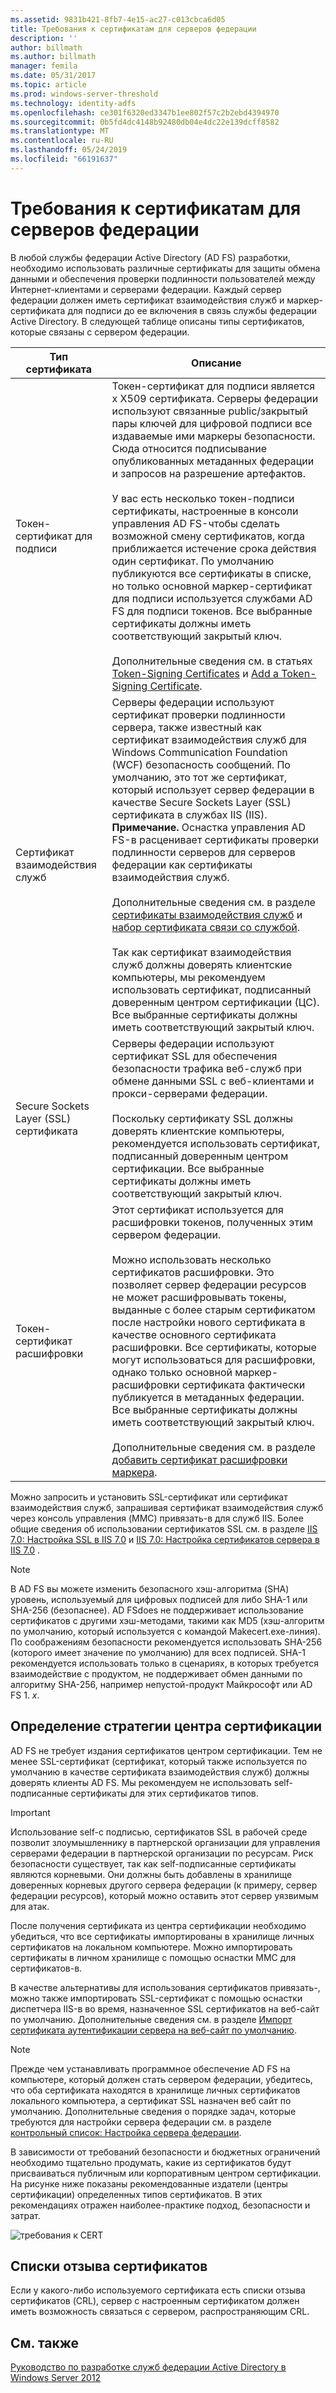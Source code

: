 ```yaml
---
ms.assetid: 9831b421-8fb7-4e15-ac27-c013cbca6d05
title: Требования к сертификатам для серверов федерации
description: ''
author: billmath
ms.author: billmath
manager: femila
ms.date: 05/31/2017
ms.topic: article
ms.prod: windows-server-threshold
ms.technology: identity-adfs
ms.openlocfilehash: ce301f6320ed3347b1ee802f57c2b2ebd4394970
ms.sourcegitcommit: 0b5fd4dc4148b92480db04e4dc22e139dcff8582
ms.translationtype: MT
ms.contentlocale: ru-RU
ms.lasthandoff: 05/24/2019
ms.locfileid: "66191637"
---
```

# <a name="certificate-requirements-for-federation-servers"></a>Требования к сертификатам для серверов федерации

В любой службы федерации Active Directory \(AD FS\) разработки, необходимо использовать различные сертификаты для защиты обмена данными и обеспечения проверки подлинности пользователей между Интернет-клиентами и серверами федерации. Каждый сервер федерации должен иметь сертификат взаимодействия служб и маркер\-сертификата для подписи до ее включения в связь службы федерации Active Directory. В следующей таблице описаны типы сертификатов, которые связаны с сервером федерации.  
  
|Тип сертификата|Описание|  
|--------------------|---------------|  
|Токен\-сертификат для подписи|Токен\-сертификат для подписи является x X509 сертификата. Серверы федерации используют связанные public\/закрытый пары ключей для цифровой подписи все издаваемые ими маркеры безопасности. Сюда относится подписывание опубликованных метаданных федерации и запросов на разрешение артефактов.<br /><br />У вас есть несколько токен\-подписи сертификаты, настроенные в консоли управления AD FS\-чтобы сделать возможной смену сертификатов, когда приближается истечение срока действия один сертификат. По умолчанию публикуются все сертификаты в списке, но только основной маркер\-сертификат для подписи используется службами AD FS для подписи токенов. Все выбранные сертификаты должны иметь соответствующий закрытый ключ.<br /><br />Дополнительные сведения см. в статьях [Token-Signing Certificates](Token-Signing-Certificates.md) и [Add a Token-Signing Certificate](../../ad-fs/deployment/Add-a-Token-Signing-Certificate.md).|  
|Сертификат взаимодействия служб|Серверы федерации используют сертификат проверки подлинности сервера, также известный как сертификат взаимодействия служб для Windows Communication Foundation \(WCF\) безопасность сообщений. По умолчанию, это тот же сертификат, который использует сервер федерации в качестве Secure Sockets Layer \(SSL\) сертификата в службах IIS \(IIS\). **Примечание.** Оснастка управления AD FS\-в расценивает сертификаты проверки подлинности серверов для серверов федерации как сертификаты взаимодействия служб.<br /><br />Дополнительные сведения см. в разделе [сертификаты взаимодействия служб](Service-Communications-Certificates.md) и [набор сертификата связи со службой](../../ad-fs/deployment/Set-a-Service-Communications-Certificate.md).<br /><br />Так как сертификат взаимодействия служб должны доверять клиентские компьютеры, мы рекомендуем использовать сертификат, подписанный доверенным центром сертификации \(ЦС\). Все выбранные сертификаты должны иметь соответствующий закрытый ключ.|  
|Secure Sockets Layer \(SSL\) сертификата|Серверы федерации используют сертификат SSL для обеспечения безопасности трафика веб-служб при обмене данными SSL с веб-клиентами и прокси-серверами федерации.<br /><br />Поскольку сертификату SSL должны доверять клиентские компьютеры, рекомендуется использовать сертификат, подписанный доверенным центром сертификации. Все выбранные сертификаты должны иметь соответствующий закрытый ключ.|  
|Токен\-сертификат расшифровки|Этот сертификат используется для расшифровки токенов, полученных этим сервером федерации.<br /><br />Можно использовать несколько сертификатов расшифровки. Это позволяет сервер федерации ресурсов не может расшифровывать токены, выданные с более старым сертификатом после настройки нового сертификата в качестве основного сертификата расшифровки. Все сертификаты, которые могут использоваться для расшифровки, однако только основной маркер\-расшифровки сертификата фактически публикуется в метаданных федерации. Все выбранные сертификаты должны иметь соответствующий закрытый ключ.<br /><br />Дополнительные сведения см. в разделе [добавить сертификат расшифровки маркера](../../ad-fs/deployment/Add-a-Token-Decrypting-Certificate.md).|  
  
Можно запросить и установить SSL-сертификат или сертификат взаимодействия служб, запрашивая сертификат взаимодействия служб через консоль управления \(MMC\) привязать\-в для служб IIS. Более общие сведения об использовании сертификатов SSL см. в разделе [IIS 7.0: Настройка SSL в IIS 7.0](https://go.microsoft.com/fwlink/?LinkID=108544) и [IIS 7.0: Настройка сертификатов сервера в IIS 7.0](https://go.microsoft.com/fwlink/?LinkID=108545) .  
  
> [!NOTE]  
> В AD FS вы можете изменить безопасного хэш-алгоритма \(SHA\) уровень, используемый для цифровых подписей для либо SHA\-1 или SHA\-256 \(безопаснее\). AD FSdoes не поддерживает использование сертификатов с другими хэш-методами, такими как MD5 \(хэш-алгоритм по умолчанию, который используется с командой Makecert.exe\-линия\). По соображениям безопасности рекомендуется использовать SHA\-256 \(которого имеет значение по умолчанию\) для всех подписей. SHA\-1 рекомендуется использовать только в сценариях, в которых требуется взаимодействие с продуктом, не поддерживает обмен данными по алгоритму SHA\-256, например непустой\-продукт Майкрософт или AD FS 1. *x*.  
  
## <a name="determining-your-ca-strategy"></a>Определение стратегии центра сертификации  
AD FS не требует издания сертификатов центром сертификации. Тем не менее SSL-сертификат \(сертификат, который также используется по умолчанию в качестве сертификата взаимодействия служб\) должны доверять клиенты AD FS. Мы рекомендуем не использовать self\-подписанные сертификаты для этих сертификатов типов.  
  
> [!IMPORTANT]  
> Использование self\-с подписью, сертификатов SSL в рабочей среде позволит злоумышленнику в партнерской организации для управления серверами федерации в партнерской организации по ресурсам. Риск безопасности существует, так как self\-подписанные сертификаты являются корневыми. Они должны быть добавлены в хранилище доверенных корневых другого сервера федерации \(к примеру, сервер федерации ресурсов\), который можно оставить этот сервер уязвимым для атак.  
  
После получения сертификата из центра сертификации необходимо убедиться, что все сертификаты импортированы в хранилище личных сертификатов на локальном компьютере. Можно импортировать сертификаты в личном хранилище с помощью оснастки MMC для сертификатов\-в.  
  
В качестве альтернативы для использования сертификатов привязать\-, можно также импортировать SSL-сертификат с помощью оснастки диспетчера IIS\-в во время, назначенное SSL сертификатов на веб-сайт по умолчанию. Дополнительные сведения см. в разделе [Импорт сертификата аутентификации сервера на веб-сайт по умолчанию](../../ad-fs/deployment/Import-a-Server-Authentication-Certificate-to-the-Default-Web-Site.md).  
  
> [!NOTE]  
> Прежде чем устанавливать программное обеспечение AD FS на компьютере, который должен стать сервером федерации, убедитесь, что оба сертификата находятся в хранилище личных сертификатов локального компьютера, а сертификат SSL назначен веб сайт по умолчанию. Дополнительные сведения о порядке задач, которые требуются для настройки сервера федерации см. в разделе [контрольный список: Настройка сервера федерации](../../ad-fs/deployment/Checklist--Setting-Up-a-Federation-Server.md).  
  
В зависимости от требований безопасности и бюджетных ограничений необходимо тщательно продумать, какие из сертификатов будут присваиваться публичным или корпоративным центром сертификации. На рисунке ниже показаны рекомендованные издатели (центры сертификации) определенных типов сертификатов. В этих рекомендациях отражен наиболее\-практике подход, безопасности и затрат.  
  
![требования к CERT](media/adfs2_fedserver_certstory_1.png)  
  
## <a name="certificate-revocation-lists"></a>Списки отзыва сертификатов  
Если у какого-либо используемого сертификата есть списки отзыва сертификатов (CRL), сервер с настроенным сертификатом должен иметь возможность связаться с сервером, распространяющим CRL.  
  
## <a name="see-also"></a>См. также
[Руководство по разработке служб федерации Active Directory в Windows Server 2012](AD-FS-Design-Guide-in-Windows-Server-2012.md)
